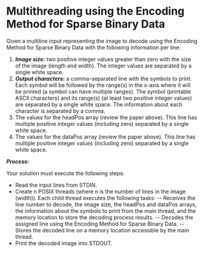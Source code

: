 # Multithreading using the Encoding Method for Sparse Binary Data

Given a multiline input representing the image to decode using the Encoding Method for Sparse Binary Data with the following information per line:
1. ***Image size:*** two positive integer values greater than zero with the size of the image (length and width). The integer values are separated by a single white space.
2. ***Output characters:*** a comma-separated line with the symbols to print. Each symbol will be followed by the range(s) in the x-axis where it will be printed (a symbol can have multiple ranges). The symbol (printable ASCII characters) and its range(s) (at least two positive integer values) are separated by a single white space. The information about each character is separated by a comma.
3. The values for the headPos array (review the paper above). This line has multiple positive integer values (including zero)
separated by a single white space.
4. The values for the dataPos array (review the paper above). This line has multiple positive integer values (including zero) separated by a single white space.

***Process:***
 
Your solution must execute the following steps:
 
- Read the input lines from STDIN.
- Create n POSIX threads (where n is the number of lines in the image (width)). Each child thread executes the following tasks:
-- Receives the line number to decode, the image size, the headPos and dataPos arrays, the information about the symbols to print from the main thread, and the memory location to store the decoding process results.
-- Decodes the assigned line using the Encoding Method for Sparse Binary Data.
-- Stores the decoded line on a memory location accessible by the main thread.
- Print the decoded image into STDOUT.

